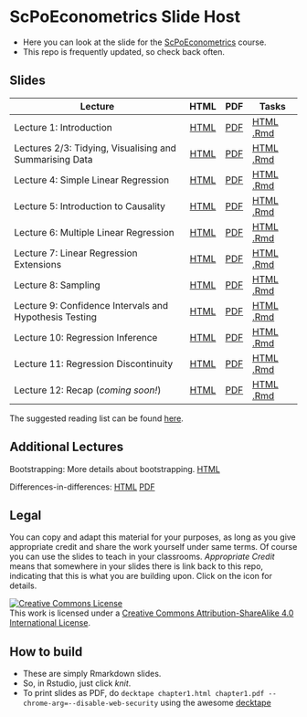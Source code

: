 # ScPoEconometrics Slide Host

* Here you can look at the slide for the [ScPoEconometrics](https://github.com/ScPoEcon/ScPoEconometrics) course.
* This repo is frequently updated, so check back often.


## Slides

| Lecture | HTML | PDF | Tasks |
|---------|:----:|:---:|-------|
| Lecture 1: Introduction | [HTML](https://raw.githack.com/danielbgyetvai/ScPoEconometrics-Slides/master/chapter_intro/chapter_intro.html) | [PDF](https://rawcdn.githack.com/danielbgyetvai/ScPoEconometrics-Slides/master/chapter_intro/chapter_intro.pdf) | [HTML](https://raw.githack.com/danielbgyetvai/ScPoEconometrics-Slides/master/chapter_intro/tasks/intro_tasks.html) [.Rmd](https://raw.githack.com/danielbgyetvai/ScPoEconometrics-Slides/master/chapter_intro/tasks/intro_tasks.Rmd) |
| Lectures 2/3: Tidying, Visualising and Summarising Data | [HTML](https://raw.githack.com/danielbgyetvai/ScPoEconometrics-Slides/master/chapter_tidy/chapter_tidy.html) | [PDF](https://rawcdn.githack.com/danielbgyetvai/ScPoEconometrics-Slides/master/chapter_tidy/chapter_tidy.pdf) | [HTML](https://raw.githack.com/danielbgyetvai/ScPoEconometrics-Slides/master/chapter_tidy/tasks/tidy_tasks.html) [.Rmd](https://raw.githack.com/danielbgyetvai/ScPoEconometrics-Slides/master/chapter_tidy/tasks/tidy_tasks.Rmd) |
| Lecture 4: Simple Linear Regression | [HTML](https://raw.githack.com/danielbgyetvai/ScPoEconometrics-Slides/master/chapter_slr/chapter_slr.html) | [PDF](https://rawcdn.githack.com/danielbgyetvai/ScPoEconometrics-Slides/master/chapter_slr/chapter_slr.pdf) | [HTML](https://raw.githack.com/danielbgyetvai/ScPoEconometrics-Slides/master/chapter_slr/tasks/slr_tasks.html) [.Rmd](https://raw.githack.com/danielbgyetvai/ScPoEconometrics-Slides/master/chapter_slr/tasks/slr_tasks.Rmd) |
| Lecture 5: Introduction to Causality | [HTML](https://raw.githack.com/danielbgyetvai/ScPoEconometrics-Slides/master/chapter_causality/chapter_causality.html) | [PDF](https://rawcdn.githack.com/danielbgyetvai/ScPoEconometrics-Slides/master/chapter_causality/chapter_causality.pdf) | [HTML](https://raw.githack.com/danielbgyetvai/ScPoEconometrics-Slides/master/chapter_causality/tasks/causality_tasks.html) [.Rmd](https://raw.githack.com/danielbgyetvai/ScPoEconometrics-Slides/master/chapter_causality/tasks/causality_tasks.Rmd) |
| Lecture 6: Multiple Linear Regression | [HTML](https://raw.githack.com/danielbgyetvai/ScPoEconometrics-Slides/master/chapter_mlr/chapter_mlr.html) | [PDF](https://rawcdn.githack.com/danielbgyetvai/ScPoEconometrics-Slides/master/chapter_mlr/chapter_mlr.pdf)  | [HTML](https://raw.githack.com/danielbgyetvai/ScPoEconometrics-Slides/master/chapter_mlr/tasks/mlr_tasks.html) [.Rmd](https://raw.githack.com/danielbgyetvai/ScPoEconometrics-Slides/master/chapter_mlr/tasks/mlr_tasks.Rmd) |
| Lecture 7: Linear Regression Extensions | [HTML](https://raw.githack.com/danielbgyetvai/ScPoEconometrics-Slides/master/chapter_regext/chapter_regext.html) | [PDF](https://rawcdn.githack.com/danielbgyetvai/ScPoEconometrics-Slides/master/chapter_regext/chapter_regext.pdf)  | [HTML](https://raw.githack.com/danielbgyetvai/ScPoEconometrics-Slides/master/chapter_regext/tasks/regext_tasks.html) [.Rmd](https://raw.githack.com/danielbgyetvai/ScPoEconometrics-Slides/master/chapter_regext/tasks/regext_tasks.Rmd) |
| Lecture 8: Sampling | [HTML](https://raw.githack.com/danielbgyetvai/ScPoEconometrics-Slides/master/chapter_sampling/chapter_sampling.html) | [PDF](https://rawcdn.githack.com/danielbgyetvai/ScPoEconometrics-Slides/master/chapter_sampling/chapter_sampling.pdf) | [HTML](https://raw.githack.com/danielbgyetvai/ScPoEconometrics-Slides/master/chapter_sampling/tasks/sampling_tasks.html) [.Rmd](https://raw.githack.com/danielbgyetvai/ScPoEconometrics-Slides/master/chapter_sampling/tasks/sampling_tasks.Rmd) |
| Lecture 9: Confidence Intervals and Hypothesis Testing | [HTML](https://raw.githack.com/danielbgyetvai/ScPoEconometrics-Slides/master/chapter_ci_hyptest/chapter_ci_hyptest.html) | [PDF](https://rawcdn.githack.com/danielbgyetvai/ScPoEconometrics-Slides/master/chapter_ci_hyptest/chapter_ci_hyptest.pdf) | [HTML]() [.Rmd]() |
| Lecture 10: Regression Inference | [HTML](https://raw.githack.com/danielbgyetvai/ScPoEconometrics-Slides/master/chapter_reginference/reg_inference.html) | [PDF](https://rawcdn.githack.com/danielbgyetvai/ScPoEconometrics-Slides/master/chapter_reginference/reg_inference.pdf) | [HTML](https://raw.githack.com/danielbgyetvai/ScPoEconometrics-Slides/master/chapter_reginference/tasks/reginference_tasks.html) [.Rmd](https://raw.githack.com/danielbgyetvai/ScPoEconometrics-Slides/master/chapter_reginference/tasks/reginference_tasks.Rmd) |
| Lecture 11: Regression Discontinuity | [HTML](https://raw.githack.com/danielbgyetvai/ScPoEconometrics-Slides/master/chapter-RDD/RDD.html) | [PDF](https://rawcdn.githack.com/danielbgyetvai/ScPoEconometrics-Slides/master/chapter-RDD/RDD.pdf)  | [HTML]() [.Rmd]() |
| Lecture 12: Recap (*coming soon!*) | [HTML]() | [PDF]()  | [HTML]() [.Rmd]() |

The suggested reading list can be found [here](https://github.com/danielbgyetvai/ScPoEconometrics-Slides/blob/master/syllabus.md).

## Additional Lectures

Bootstrapping: More details about bootstrapping. [HTML](https://raw.githack.com/danielbgyetvai/ScPoEconometrics-Slides/master/chapter_bootstrap/boostrap.html)

Differences-in-differences:
[HTML](https://raw.githack.com/danielbgyetvai/ScPoEconometrics-Slides/master/chapter_did/chapter_did.html) [PDF](https://rawcdn.githack.com/danielbgyetvai/ScPoEconometrics-Slides/master/chapter_did/chapter_did.pdf)

## Legal

You can copy and adapt this material for your purposes, as long as you give appropriate credit and share the work yourself  under same terms. Of course you can use the slides to teach in your classrooms. *Appropriate Credit* means that somewhere in your slides there is link back to this repo, indicating that this is what you are building upon. Click on the icon for details.

<a rel="license" href="http://creativecommons.org/licenses/by-sa/4.0/"><img alt="Creative Commons License" style="border-width:0" src="https://i.creativecommons.org/l/by-sa/4.0/88x31.png" /></a><br />This work is licensed under a <a rel="license" href="http://creativecommons.org/licenses/by-sa/4.0/">Creative Commons Attribution-ShareAlike 4.0 International License</a>.

## How to build

* These are simply Rmarkdown slides.
* So, in Rstudio, just click *knit*.
* To print slides as PDF, do 
```decktape chapter1.html chapter1.pdf --chrome-arg=--disable-web-security```
using the awesome [decktape](https://github.com/astefanutti/decktape)
